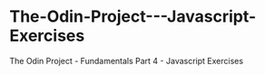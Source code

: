# The-Odin-Project---Javascript-Exercises
The Odin Project - Fundamentals Part 4 - Javascript Exercises
